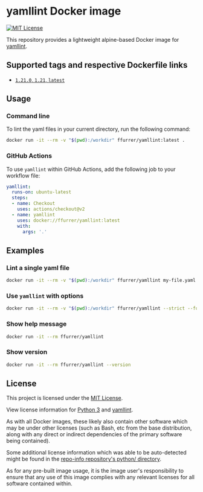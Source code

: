 # yamllint Docker image

[![MIT License](https://img.shields.io/github/license/ffurrer2/docker-yamllint)](https://github.com/ffurrer2/docker-yamllint/blob/master/LICENSE)

This repository provides a lightweight alpine-based Docker image for [yamllint](https://github.com/adrienverge/yamllint).

## Supported tags and respective Dockerfile links

- [`1.21.0`, `1.21`, `latest`](https://github.com/ffurrer2/docker-yamllint/blob/master/Dockerfile)

## Usage

### Command line

To lint the yaml files in your current directory, run the following command:

```bash
docker run -it --rm -v "$(pwd):/workdir" ffurrer/yamllint:latest .
```

### GitHub Actions

To use `yamllint` within GitHub Actions, add the following job to your workflow file:

```yaml
yamllint:
  runs-on: ubuntu-latest
  steps:
  - name: Checkout
    uses: actions/checkout@v2
  - name: yamllint
    uses: docker://ffurrer/yamllint:latest
    with:
      args: '.'
```

## Examples

### Lint a single yaml file

```bash
docker run -it --rm -v "$(pwd):/workdir" ffurrer/yamllint my-file.yaml
```

### Use `yamllint` with options

```bash
docker run -it --rm -v "$(pwd):/workdir" ffurrer/yamllint --strict --format parsable .
```

### Show help message

```bash
docker run -it --rm ffurrer/yamllint
```

### Show version

```bash
docker run -it --rm ffurrer/yamllint --version
```

## License

This project is licensed under the [MIT License](LICENSE).

View license information for [Python 3](https://docs.python.org/3/license.html) and [yamllint](https://github.com/adrienverge/yamllint/blob/master/LICENSE).

As with all Docker images, these likely also contain other software which may be under other licenses (such as Bash, etc from the base distribution, along with any direct or indirect dependencies of the primary software being contained).

Some additional license information which was able to be auto-detected might be found in the [repo-info repository's python/ directory](https://github.com/docker-library/repo-info/tree/master/repos/python).

As for any pre-built image usage, it is the image user's responsibility to ensure that any use of this image complies with any relevant licenses for all software contained within.
